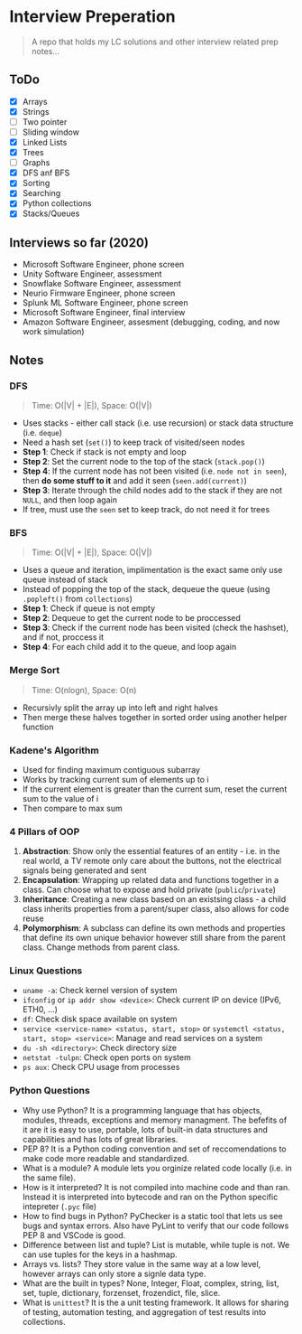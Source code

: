 # Interview Preperation
> A repo that holds my LC solutions and other interview related prep notes...

## ToDo
- [x] Arrays
- [x] Strings
- [ ] Two pointer
- [ ] Sliding window
- [x] Linked Lists
- [X] Trees
- [ ] Graphs
- [X] DFS anf BFS
- [X] Sorting
- [X] Searching
- [X] Python collections
- [x] Stacks/Queues

## Interviews so far (2020)
- Microsoft Software Engineer, phone screen
- Unity Software Engineer, assessment
- Snowflake Software Engineer, assessment
- Neurio Firmware Engineer, phone screen
- Splunk ML Software Engineer, phone screen
- Microsoft Software Engineer, final interview
- Amazon Software Engineer, assesment (debugging, coding, and now work simulation)

## Notes

### DFS
> Time: O(|V| + |E|), Space: O(|V|)
* Uses stacks - either call stack (i.e. use recursion) or stack data structure (i.e. `deque`)
* Need a hash set (`set()`) to keep track of visited/seen nodes
* **Step 1**: Check if stack is not empty and loop
* **Step 2**: Set the current node to the top of the stack (`stack.pop()`)
* **Step 4**: If the current node has not been visited (i.e. `node not in seen`), then **do some stuff to it** and add it seen (`seen.add(current)`)
* **Step 3**: Iterate through the child nodes add to the stack if they are not `NULL`, and then loop again
* If tree, must use the `seen` set to keep track, do not need it for trees

### BFS
> Time: O(|V| + |E|), Space: O(|V|)
* Uses a queue and iteration, implimentation is the exact same only use queue instead of stack
* Instead of popping the top of the stack, dequeue the queue (using `.popleft()` from `collections`)
* **Step 1**: Check if queue is not empty
* **Step 2**: Dequeue to get the current node to be proccessed
* **Step 3**: Check if the current node has been visited (check the hashset), and if not, proccess it
* **Step 4**: For each child add it to the queue, and loop again

### Merge Sort
> Time: O(nlogn), Space: O(n)
* Recursivly split the array up into left and right halves
* Then merge these halves together in sorted order using another helper function

### Kadene's Algorithm
* Used for finding maximum contiguous subarray
* Works by tracking current sum of elements up to i
* If the current element is greater than the current sum, reset the current sum to the value of i
* Then compare to max sum

### 4 Pillars of OOP
1. **Abstraction**: Show only the essential features of an entity - i.e. in the real world, a TV remote only care about the buttons, not the electrical signals being 
generated and sent
2. **Encapsulation**: Wrapping up related data and functions together in a class. Can choose what to expose and hold private (`public`/`private`)
3. **Inheritance**: Creating a new class based on an existsing class - a child class inherits properties from a parent/super class, also allows for code reuse
4. **Polymorphism**: A subclass can define its own methods and properties that define its own unique behavior however still share from the parent class. Change methods from parent class.

### Linux Questions
* `uname -a`: Check kernel version of system
* `ifconfig` or `ip addr show <device>`: Check current IP on device (IPv6, ETH0, ...)
* `df`: Check disk space available on system
* `service <service-name> <status, start, stop>` or `systemctl <status, start, stop> <service>`: Manage and read services on a system
* `du -sh <directory>`: Check directory size
* `netstat -tulpn`: Check open ports on system
* `ps aux`: Check CPU usage from processes

### Python Questions
* Why use Python? It is a programming language that has objects, modules, threads, exceptions and memory managment. The befefits of it are it is easy to use, portable, lots of built-in data structures and capabilities
and has lots of great libraries.
* PEP 8? It is a Python coding convention and set of reccomendations to make code more readable and standardized.
* What is a module? A module lets you orginize related code locally (i.e. in the same file).
* How is it interpreted? It is not compiled into machine code and than ran. Instead it is interpreted into bytecode and ran on the Python specific intepreter (`.pyc` file)
* How to find bugs in Python? PyChecker is a static tool that lets us see bugs and syntax errors. Also have PyLint to verify that our code follows PEP 8 and VSCode is good.
* Difference between list and tuple? List is mutable, while tuple is not. We can use tuples for the keys in a hashmap.
* Arrays vs. lists? They store value in the same way at a low level, however arrays can only store a signle data type.
* What are the built in types? None, Integer, Float, complex, string, list, set, tuple, dictionary, forzenset, frozendict, file, slice.
* What is `unittest`? It is the a unit testing framework. It allows for sharing of testing, automation testing, and aggregation of test results into collections.

